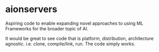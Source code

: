 # aionservers
Aspiring code to enable expanding novel approaches to using ML Frameworks for the broader topic of AI.

It would be great to see code that is platform, distribution, architecture agnostic. i.e. clone, compile/link, run. The code simply works.

